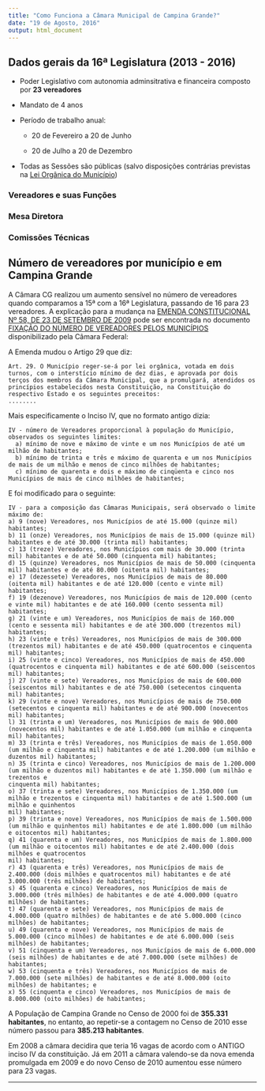 ```yaml
---
title: "Como Funciona a Câmara Municipal de Campina Grande?"
date: "19 de Agosto, 2016"
output: html_document
---
```




## Dados gerais da 16ª Legislatura (2013 - 2016)

* Poder Legislativo com autonomia adminsitrativa e financeira composto por **23 vereadores**

* Mandato de 4 anos

* Período de trabalho anual:

    * 20 de Fevereiro a 20 de Junho

    * 20 de Julho a 20 de Dezembro

* Todas as Sessões são públicas (salvo disposições contrárias previstas na [Lei Orgânica do Município](http://pmcg.org.br/wp-content/uploads/2014/09/Lei-Organica-do-Municipio.pdf))

### Vereadores e suas Funções
<!--html_preserve--><div id="htmlwidget-9387" style="width:100%;height:auto;" class="datatables html-widget"></div>
<script type="application/json" data-for="htmlwidget-9387">{"x":{"data":[["Alexandre do Sindicato","Anderson Maia","Aragão Júnior","Cícero Buchada","Galego do Leite","Hercules Lafite","Ivan Batista","Ivonete Ludgério","João Dantas","Marinaldo Cardoso","Miguel Rodrigues","Murilo Galdino","Napoleão Maracajá","Nelson Gomes","Olimpio Oliveira","Orlandino Farias","Pimentel Filho","Pr. Josimar Henrique","Rodolfo Rodrigues","Rodrigo Ramos","Saulo Noronha","Sargento Régis","Vaninho Aragão"],["PHS","PSB","PTB","PHS","PTN","PSC","PSDB","PSD","PSD","PRB","PSC","PSB","PC do B","PSDB","PMDB","PSC","PSD","PRB","PR","PDT","DEM","PMN","DEM"]],"container":"<table class=\"display\">\n  <thead>\n    <tr>\n      <th>Vereador\u003c/th>\n      <th>Partido\u003c/th>\n    \u003c/tr>\n  \u003c/thead>\n\u003c/table>","options":{"paging":false,"searching":false,"info":false,"order":[],"autoWidth":false,"orderClasses":false},"callback":null,"filter":"none"},"evals":[],"jsHooks":[]}</script><!--/html_preserve-->

### Mesa Diretora
<!--html_preserve--><div id="htmlwidget-3300" style="width:100%;height:auto;" class="datatables html-widget"></div>
<script type="application/json" data-for="htmlwidget-3300">{"x":{"data":[["ANTONIO ALVES PIMENTEL FILHO","ORLANDINO PEREIRA DE FARIAS","JOSÉ MARINALDO CARDOSO","CASSIO MURILO GALDINO DE ARAUJO","IVAN OLIVEIRA BATISTA"],["PRESIDENTE","1º VICE","2º VICE","1º SECRETARIO","2º SECRETARIO"]],"container":"<table class=\"display\">\n  <thead>\n    <tr>\n      <th>Vereador\u003c/th>\n      <th>Cargo\u003c/th>\n    \u003c/tr>\n  \u003c/thead>\n\u003c/table>","options":{"paging":false,"searching":false,"info":false,"ordering":false,"order":[],"autoWidth":false,"orderClasses":false},"callback":null,"filter":"none"},"evals":[],"jsHooks":[]}</script><!--/html_preserve-->

### Comissões Técnicas
<!--html_preserve--><div id="htmlwidget-9787" style="width:100%;height:auto;" class="datatables html-widget"></div>
<script type="application/json" data-for="htmlwidget-9787">{"x":{"data":[["Comissão Constituição, Justiça e Redação","Comissão Constituição, Justiça e Redação","Comissão Constituição, Justiça e Redação","Comissão de Agricultura e Pecuária","Comissão de Agricultura e Pecuária","Comissão de Agricultura e Pecuária","Comissão de Ciência, Tecnologia, Inovação, Comunicação e Informática","Comissão de Ciência, Tecnologia, Inovação, Comunicação e Informática","Comissão de Ciência, Tecnologia, Inovação, Comunicação e Informática","Comissão de Defesa dos Direitos da Mulher, Idoso, da Criança e do Adolescente","Comissão de Defesa dos Direitos da Mulher, Idoso, da Criança e do Adolescente","Comissão de Defesa dos Direitos da Mulher, Idoso, da Criança e do Adolescente","Comissão de Desenvolvimento Econômico, Indústria e Comércio","Comissão de Desenvolvimento Econômico, Indústria e Comércio","Comissão de Desenvolvimento Econômico, Indústria e Comércio","Comissão de Direitos Humanos, Defesa do Consumidor, do Contribuinte e do Servidor Público","Comissão de Direitos Humanos, Defesa do Consumidor, do Contribuinte e do Servidor Público","Comissão de Direitos Humanos, Defesa do Consumidor, do Contribuinte e do Servidor Público","Comissão de Educação, Esporte e Turismo","Comissão de Educação, Esporte e Turismo","Comissão de Educação, Esporte e Turismo","Comissão de Finanças, Orçamento, Fiscalização Financeira e Controle","Comissão de Finanças, Orçamento, Fiscalização Financeira e Controle","Comissão de Finanças, Orçamento, Fiscalização Financeira e Controle","Comissão de Meio Ambiente e Recursos Hídricos Convivência e Sustentabilidade do Semiárido","Comissão de Meio Ambiente e Recursos Hídricos Convivência e Sustentabilidade do Semiárido","Comissão de Meio Ambiente e Recursos Hídricos Convivência e Sustentabilidade do Semiárido","Comissão de Obras, Planejamento, Infraestrutura e Habitação","Comissão de Obras, Planejamento, Infraestrutura e Habitação","Comissão de Obras, Planejamento, Infraestrutura e Habitação","Comissão de Saúde e Bem Estar Social","Comissão de Saúde e Bem Estar Social","Comissão de Saúde e Bem Estar Social","Comissão de Segurança Pública, Defesa Social e Prevenção as Drogas","Comissão de Segurança Pública, Defesa Social e Prevenção as Drogas","Comissão de Segurança Pública, Defesa Social e Prevenção as Drogas","Comissão de Transporte e Mobilidade Urbana","Comissão de Transporte e Mobilidade Urbana","Comissão de Transporte e Mobilidade Urbana"],["Presidente","Secretário","Membro","Presidente","Secretário","Membro","Presidente","Secretário","Membro","Presidente","Secretário","Membro","Presidente","Secretário","Membro","Presidente","Secretário","Membro","Presidente","Secretário","Membro","Presidente","Secretário","Membro","Presidente","Secretário","Membro","Presidente","Secretário","Membro","Presidente","Secretário","Membro","Presidente","Secretário","Membro","Presidente","Secretário","Membro"],["NELSON GOMES FILHO","RODRIGO RAMOS VICTOR","JOAO CRISOSTOMO MOREIRA DANTAS","JOSEILDO ALVES DOS SANTOS","RODOLFO RODRIGUES","IVONETE ALMEIDA DE ANDRADE LUDGERIO","ANDERSON FILIPI MAIA DE MENEZES","GILVANI ANTONIO ARAGAO","JOSE COSTA ARAGÃO JUNIOR","IVONETE ALMEIDA DE ANDRADE LUDGERIO","CASSIO MURILO GALDINO DE ARAUJO","ALEXANDRE PEREIRA DA SILVA","CASSIO MURILO GALDINO DE ARAUJO","JOSÉ MARINALDO CARDOSO","AFONSO ALEXANDRE REGIS CAVALCANTE","NAPOLEÃO DE FARIAS MARACAJÁ","MIGUEL RODRIGUES DA SILVA","RODRIGO RAMOS VICTOR","MIGUEL RODRIGUES DA SILVA","GILVANI ANTONIO ARAGAO","ANDERSON FILIPI MAIA DE MENEZES","JOSÉ MARINALDO CARDOSO","JOSEILDO ALVES DOS SANTOS","JOAO CRISOSTOMO MOREIRA DANTAS","JOSIMAR HENRIQUE DA SILVA","MIGUEL RODRIGUES DA SILVA","IVAN OLIVEIRA BATISTA","CICERO RODRIGUES DA SILVA","JOSE COSTA ARAGÃO JUNIOR","OLIMPIO OLIVEIRA","JOAO CRISOSTOMO MOREIRA DANTAS","IVAN OLIVEIRA BATISTA","RODRIGO RAMOS VICTOR","ALEXANDRE PEREIRA DA SILVA","OLIMPIO OLIVEIRA","AFONSO ALEXANDRE REGIS CAVALCANTE","AFONSO ALEXANDRE REGIS CAVALCANTE","JOSÉ MARINALDO CARDOSO","ANDERSON FILIPI MAIA DE MENEZES"]],"container":"<table class=\"display\">\n  <thead>\n    <tr>\n      <th>Comissão\u003c/th>\n      <th>Cargo\u003c/th>\n      <th>Vereador\u003c/th>\n    \u003c/tr>\n  \u003c/thead>\n\u003c/table>","options":{"paging":false,"searching":false,"info":false,"order":[],"autoWidth":false,"orderClasses":false},"callback":null,"filter":"none"},"evals":[],"jsHooks":[]}</script><!--/html_preserve-->

## Número de vereadores por município e em Campina Grande

A Câmara CG realizou um aumento sensível no número de vereadores quando comparamos a 15ª com a 16ª Legislatura, passando de 16 para 23 vereadores. A explicação para a mudança na [EMENDA CONSTITUCIONAL Nº 58, DE 23 DE SETEMBRO DE 2009](http://www.planalto.gov.br/ccivil_03/constituicao/emendas/emc/emc58.htm) pode ser encontrada no documento [FIXAÇÃO DO NÚMERO DE VEREADORES PELOS MUNICÍPIOS](http://www2.camara.leg.br/documentos-e-pesquisa/publicacoes/estnottec/areas-da-conle/tema6/2010_10930.pdf) disponibilizado pela Câmara Federal:

A Emenda mudou o Artigo 29 que diz:

    Art. 29. O Município reger-se-á por lei orgânica, votada em dois turnos, com o interstício mínimo de dez dias, e aprovada por dois terços dos membros da Câmara Municipal, que a promulgará, atendidos os princípios estabelecidos nesta Constituição, na Constituição do respectivo Estado e os seguintes preceitos:
    ........

Mais especificamente o Inciso IV, que no formato antigo dizia:

    IV - número de Vereadores proporcional à população do Município, observados os seguintes limites:
      a) mínimo de nove e máximo de vinte e um nos Municípios de até um milhão de habitantes;
      b) mínimo de trinta e três e máximo de quarenta e um nos Municípios de mais de um milhão e menos de cinco milhões de habitantes;
      c) mínimo de quarenta e dois e máximo de cinqüenta e cinco nos Municípios de mais de cinco milhões de habitantes;

E foi modificado para o seguinte:

    IV - para a composição das Câmaras Municipais, será observado o limite máximo de:
    a) 9 (nove) Vereadores, nos Municípios de até 15.000 (quinze mil) habitantes;
    b) 11 (onze) Vereadores, nos Municípios de mais de 15.000 (quinze mil) habitantes e de até 30.000 (trinta mil) habitantes;
    c) 13 (treze) Vereadores, nos Municípios com mais de 30.000 (trinta mil) habitantes e de até 50.000 (cinquenta mil) habitantes;
    d) 15 (quinze) Vereadores, nos Municípios de mais de 50.000 (cinquenta mil) habitantes e de até 80.000 (oitenta mil) habitantes;
    e) 17 (dezessete) Vereadores, nos Municípios de mais de 80.000 (oitenta mil) habitantes e de até 120.000 (cento e vinte mil) habitantes;
    f) 19 (dezenove) Vereadores, nos Municípios de mais de 120.000 (cento e vinte mil) habitantes e de até 160.000 (cento sessenta mil) habitantes;
    g) 21 (vinte e um) Vereadores, nos Municípios de mais de 160.000 (cento e sessenta mil) habitantes e de até 300.000 (trezentos mil) habitantes;
    h) 23 (vinte e três) Vereadores, nos Municípios de mais de 300.000 (trezentos mil) habitantes e de até 450.000 (quatrocentos e cinquenta mil) habitantes;
    i) 25 (vinte e cinco) Vereadores, nos Municípios de mais de 450.000 (quatrocentos e cinquenta mil) habitantes e de até 600.000 (seiscentos mil) habitantes;
    j) 27 (vinte e sete) Vereadores, nos Municípios de mais de 600.000 (seiscentos mil) habitantes e de até 750.000 (setecentos cinquenta mil) habitantes;
    k) 29 (vinte e nove) Vereadores, nos Municípios de mais de 750.000 (setecentos e cinquenta mil) habitantes e de até 900.000 (novecentos mil) habitantes;
    l) 31 (trinta e um) Vereadores, nos Municípios de mais de 900.000 (novecentos mil) habitantes e de até 1.050.000 (um milhão e cinquenta mil) habitantes;
    m) 33 (trinta e três) Vereadores, nos Municípios de mais de 1.050.000 (um milhão e cinquenta mil) habitantes e de até 1.200.000 (um milhão e duzentos mil) habitantes;
    n) 35 (trinta e cinco) Vereadores, nos Municípios de mais de 1.200.000 (um milhão e duzentos mil) habitantes e de até 1.350.000 (um milhão e trezentos e
    cinquenta mil) habitantes;
    o) 37 (trinta e sete) Vereadores, nos Municípios de 1.350.000 (um milhão e trezentos e cinquenta mil) habitantes e de até 1.500.000 (um milhão e quinhentos
    mil) habitantes;
    p) 39 (trinta e nove) Vereadores, nos Municípios de mais de 1.500.000 (um milhão e quinhentos mil) habitantes e de até 1.800.000 (um milhão e oitocentos mil) habitantes;
    q) 41 (quarenta e um) Vereadores, nos Municípios de mais de 1.800.000 (um milhão e oitocentos mil) habitantes e de até 2.400.000 (dois milhões e quatrocentos
    mil) habitantes;
    r) 43 (quarenta e três) Vereadores, nos Municípios de mais de 2.400.000 (dois milhões e quatrocentos mil) habitantes e de até 3.000.000 (três milhões) de habitantes;
    s) 45 (quarenta e cinco) Vereadores, nos Municípios de mais de 3.000.000 (três milhões) de habitantes e de até 4.000.000 (quatro milhões) de habitantes;
    t) 47 (quarenta e sete) Vereadores, nos Municípios de mais de 4.000.000 (quatro milhões) de habitantes e de até 5.000.000 (cinco milhões) de habitantes;
    u) 49 (quarenta e nove) Vereadores, nos Municípios de mais de 5.000.000 (cinco milhões) de habitantes e de até 6.000.000 (seis milhões) de habitantes;
    v) 51 (cinquenta e um) Vereadores, nos Municípios de mais de 6.000.000 (seis milhões) de habitantes e de até 7.000.000 (sete milhões) de habitantes;
    w) 53 (cinquenta e três) Vereadores, nos Municípios de mais de 7.000.000 (sete milhões) de habitantes e de até 8.000.000 (oito milhões) de habitantes; e
    x) 55 (cinquenta e cinco) Vereadores, nos Municípios de mais de 8.000.000 (oito milhões) de habitantes;

A População de Campina Grande no Censo de 2000 foi de **355.331 habitantes**, no entanto, ao repetir-se a contagem no Censo de 2010 esse número passou para **385.213 habitantes**.

Em 2008 a câmara decidira que teria 16 vagas de acordo com o ANTIGO inciso IV da constituição. Já em 2011 a câmara valendo-se da nova emenda promulgada em 2009 e do novo Censo de 2010 aumentou esse número para 23 vagas.

---
